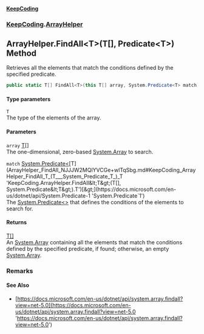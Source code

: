 #### [KeepCoding](index.md 'index')
### [KeepCoding](KeepCoding.md 'KeepCoding').[ArrayHelper](ArrayHelper.md 'KeepCoding.ArrayHelper')
## ArrayHelper.FindAll&lt;T&gt;(T[], Predicate&lt;T&gt;) Method
Retrieves all the elements that match the conditions defined by the specified predicate.  
```csharp
public static T[] FindAll<T>(this T[] array, System.Predicate<T> match);
```
#### Type parameters
<a name='KeepCoding_ArrayHelper_FindAll_T_(T___System_Predicate_T_)_T'></a>
`T`  
The type of the elements of the array.
  
#### Parameters
<a name='KeepCoding_ArrayHelper_FindAll_T_(T___System_Predicate_T_)_array'></a>
`array` [T](ArrayHelper_FindAll_NJJJW2MQlYVCGe+wlTqSbg.md#KeepCoding_ArrayHelper_FindAll_T_(T___System_Predicate_T_)_T 'KeepCoding.ArrayHelper.FindAll&lt;T&gt;(T[], System.Predicate&lt;T&gt;).T')[[]](https://docs.microsoft.com/en-us/dotnet/api/System.Array 'System.Array')  
The one-dimensional, zero-based [System.Array](https://docs.microsoft.com/en-us/dotnet/api/System.Array 'System.Array') to search.
  
<a name='KeepCoding_ArrayHelper_FindAll_T_(T___System_Predicate_T_)_match'></a>
`match` [System.Predicate&lt;](https://docs.microsoft.com/en-us/dotnet/api/System.Predicate-1 'System.Predicate`1')[T](ArrayHelper_FindAll_NJJJW2MQlYVCGe+wlTqSbg.md#KeepCoding_ArrayHelper_FindAll_T_(T___System_Predicate_T_)_T 'KeepCoding.ArrayHelper.FindAll&lt;T&gt;(T[], System.Predicate&lt;T&gt;).T')[&gt;](https://docs.microsoft.com/en-us/dotnet/api/System.Predicate-1 'System.Predicate`1')  
The [System.Predicate&lt;&gt;](https://docs.microsoft.com/en-us/dotnet/api/System.Predicate-1 'System.Predicate`1') that defines the conditions of the elements to search for.
  
#### Returns
[T](ArrayHelper_FindAll_NJJJW2MQlYVCGe+wlTqSbg.md#KeepCoding_ArrayHelper_FindAll_T_(T___System_Predicate_T_)_T 'KeepCoding.ArrayHelper.FindAll&lt;T&gt;(T[], System.Predicate&lt;T&gt;).T')[[]](https://docs.microsoft.com/en-us/dotnet/api/System.Array 'System.Array')  
An [System.Array](https://docs.microsoft.com/en-us/dotnet/api/System.Array 'System.Array') containing all the elements that match the conditions defined by the specified predicate, if found; otherwise, an empty [System.Array](https://docs.microsoft.com/en-us/dotnet/api/System.Array 'System.Array').
### Remarks
#### See Also
- [https://docs.microsoft.com/en-us/dotnet/api/system.array.findall?view=net-5.0](https://docs.microsoft.com/en-us/dotnet/api/system.array.findall?view=net-5.0 'https://docs.microsoft.com/en-us/dotnet/api/system.array.findall?view=net-5.0')
